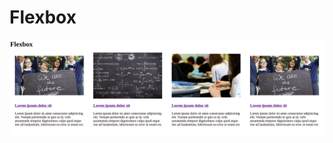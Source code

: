 # Flexbox


<p align="center">

 <img src="https://github.com/sami-an/Flexbox/blob/main/flex.png?raw=true">
 
</p>
